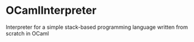 # OCamlInterpreter
Interpreter for a simple stack-based programming language written from scratch in OCaml
